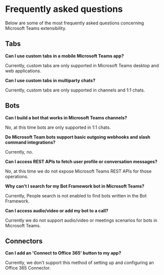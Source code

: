 ﻿# Frequently asked questions

Below are some of the most frequently asked questions concerning Microsoft Teams extensibility.

## Tabs

**Can I use custom tabs in a mobile Microsoft Teams app?**

Currently, custom tabs are only supported in Microsoft Teams desktop and web applications.

**Can I use custom tabs in multiparty chats?**

Currently, custom tabs are only supported in channels and 1:1 chats.

## Bots

**Can I build a bot that works in Microsoft Teams channels?**

No, at this time bots are only supported in 1:1 chats. 

**Do Microsoft Team bots support basic outgoing webhooks and slash command integrations?**

Currently, no. 

**Can I access REST APIs to fetch user profile or conversation messages?**

No, at this time we do not expose Microsoft Teams REST APIs for those operations. 

**Why can't I search for my Bot Framework bot in Microsoft Teams?**

Currently, People search is not enabled to find bots written in the Bot Framework. 

**Can I access audio/video or add my bot to a call?**

Currently we do not support audio/video or meetings scenarios for bots in Microsoft Teams.

## Connectors

**Can I add an 'Connect to Office 365' button to my app?**

Currently, we don't support this method of setting up and configuring an Office 365 Connector.
 
